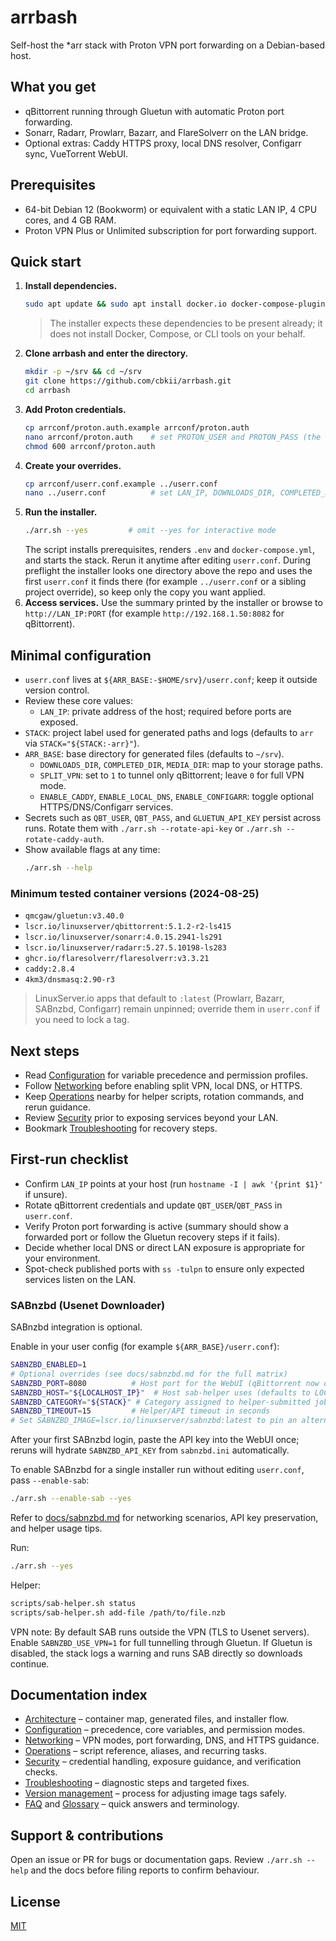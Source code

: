 # arrbash

Self-host the *arr stack with Proton VPN port forwarding on a Debian-based host.

## What you get
- qBittorrent running through Gluetun with automatic Proton port forwarding.
- Sonarr, Radarr, Prowlarr, Bazarr, and FlareSolverr on the LAN bridge.
- Optional extras: Caddy HTTPS proxy, local DNS resolver, Configarr sync, VueTorrent WebUI.

## Prerequisites
- 64-bit Debian 12 (Bookworm) or equivalent with a static LAN IP, 4 CPU cores, and 4 GB RAM.
- Proton VPN Plus or Unlimited subscription for port forwarding support.

## Quick start
1. **Install dependencies.**
   ```bash
   sudo apt update && sudo apt install docker.io docker-compose-plugin git curl jq openssl
   ```
   > The installer expects these dependencies to be present already; it does not install Docker, Compose, or CLI tools on your behalf.
2. **Clone arrbash and enter the directory.**
   ```bash
   mkdir -p ~/srv && cd ~/srv
   git clone https://github.com/cbkii/arrbash.git
   cd arrbash
   ```
3. **Add Proton credentials.**
   ```bash
   cp arrconf/proton.auth.example arrconf/proton.auth
   nano arrconf/proton.auth    # set PROTON_USER and PROTON_PASS (the script appends +pmp)
   chmod 600 arrconf/proton.auth
   ```
4. **Create your overrides.**
   ```bash
   cp arrconf/userr.conf.example ../userr.conf
   nano ../userr.conf          # set LAN_IP, DOWNLOADS_DIR, COMPLETED_DIR, MEDIA_DIR
   ```
5. **Run the installer.**
   ```bash
   ./arr.sh --yes         # omit --yes for interactive mode
   ```
   The script installs prerequisites, renders `.env` and `docker-compose.yml`, and starts the stack. Rerun it anytime after editing `userr.conf`. During preflight the installer looks one directory above the repo and uses the first `userr.conf` it finds there (for example `../userr.conf` or a sibling project override), so keep only the copy you want applied.
6. **Access services.** Use the summary printed by the installer or browse to `http://LAN_IP:PORT` (for example `http://192.168.1.50:8082` for qBittorrent).

## Minimal configuration
- `userr.conf` lives at `${ARR_BASE:-$HOME/srv}/userr.conf`; keep it outside version control.
- Review these core values:
  - `LAN_IP`: private address of the host; required before ports are exposed.
- `STACK`: project label used for generated paths and logs (defaults to `arr` via `STACK="${STACK:-arr}"`).
- `ARR_BASE`: base directory for generated files (defaults to `~/srv`).
  - `DOWNLOADS_DIR`, `COMPLETED_DIR`, `MEDIA_DIR`: map to your storage paths.
  - `SPLIT_VPN`: set to `1` to tunnel only qBittorrent; leave `0` for full VPN mode.
  - `ENABLE_CADDY`, `ENABLE_LOCAL_DNS`, `ENABLE_CONFIGARR`: toggle optional HTTPS/DNS/Configarr services.
- Secrets such as `QBT_USER`, `QBT_PASS`, and `GLUETUN_API_KEY` persist across runs. Rotate them with `./arr.sh --rotate-api-key` or `./arr.sh --rotate-caddy-auth`.
- Show available flags at any time:
  ```bash
  ./arr.sh --help
  ```

### Minimum tested container versions (2024-08-25)
- `qmcgaw/gluetun:v3.40.0`
- `lscr.io/linuxserver/qbittorrent:5.1.2-r2-ls415`
- `lscr.io/linuxserver/sonarr:4.0.15.2941-ls291`
- `lscr.io/linuxserver/radarr:5.27.5.10198-ls283`
- `ghcr.io/flaresolverr/flaresolverr:v3.3.21`
- `caddy:2.8.4`
- `4km3/dnsmasq:2.90-r3`

> LinuxServer.io apps that default to `:latest` (Prowlarr, Bazarr, SABnzbd, Configarr) remain unpinned; override them in `userr.conf` if you need to lock a tag.
## Next steps
- Read [Configuration](./docs/configuration.md) for variable precedence and permission profiles.
- Follow [Networking](./docs/networking.md) before enabling split VPN, local DNS, or HTTPS.
- Keep [Operations](./docs/operations.md) nearby for helper scripts, rotation commands, and rerun guidance.
- Review [Security](./docs/security.md) prior to exposing services beyond your LAN.
- Bookmark [Troubleshooting](./docs/troubleshooting.md) for recovery steps.

## First-run checklist
- Confirm `LAN_IP` points at your host (run `hostname -I | awk '{print $1}'` if unsure).
- Rotate qBittorrent credentials and update `QBT_USER`/`QBT_PASS` in `userr.conf`.
- Verify Proton port forwarding is active (summary should show a forwarded port or follow the Gluetun recovery steps if it fails).
- Decide whether local DNS or direct LAN exposure is appropriate for your environment.
- Spot-check published ports with `ss -tulpn` to ensure only expected services listen on the LAN.

### SABnzbd (Usenet Downloader)

SABnzbd integration is optional.

Enable in your user config (for example `${ARR_BASE}/userr.conf`):

```bash
SABNZBD_ENABLED=1
# Optional overrides (see docs/sabnzbd.md for the full matrix)
SABNZBD_PORT=8080          # Host port for the WebUI (qBittorrent now defaults to 8082)
SABNZBD_HOST="${LOCALHOST_IP}"  # Host sab-helper uses (defaults to LOCALHOST_IP)
SABNZBD_CATEGORY="${STACK}" # Category assigned to helper-submitted jobs
SABNZBD_TIMEOUT=15         # Helper/API timeout in seconds
# Set SABNZBD_IMAGE=lscr.io/linuxserver/sabnzbd:latest to pin an alternate container tag
```

After your first SABnzbd login, paste the API key into the WebUI once; reruns will hydrate
`SABNZBD_API_KEY` from `sabnzbd.ini` automatically.

To enable SABnzbd for a single installer run without editing `userr.conf`, pass `--enable-sab`:

```bash
./arr.sh --enable-sab --yes
```

Refer to [docs/sabnzbd.md](docs/sabnzbd.md) for networking scenarios, API key preservation,
and helper usage tips.

Run:

```bash
./arr.sh --yes
```

Helper:

```bash
scripts/sab-helper.sh status
scripts/sab-helper.sh add-file /path/to/file.nzb
```

VPN note:
By default SAB runs outside the VPN (TLS to Usenet servers). Enable `SABNZBD_USE_VPN=1` for full tunnelling through Gluetun.
If Gluetun is disabled, the stack logs a warning and runs SAB directly so downloads continue.

## Documentation index
- [Architecture](./docs/architecture.md) – container map, generated files, and installer flow.
- [Configuration](./docs/configuration.md) – precedence, core variables, and permission modes.
- [Networking](./docs/networking.md) – VPN modes, port forwarding, DNS, and HTTPS guidance.
- [Operations](./docs/operations.md) – script reference, aliases, and recurring tasks.
- [Security](./docs/security.md) – credential handling, exposure guidance, and verification checks.
- [Troubleshooting](./docs/troubleshooting.md) – diagnostic steps and targeted fixes.
- [Version management](./docs/version-management.md) – process for adjusting image tags safely.
- [FAQ](./docs/faq.md) and [Glossary](./docs/glossary.md) – quick answers and terminology.

## Support & contributions
Open an issue or PR for bugs or documentation gaps. Review `./arr.sh --help` and the docs before filing reports to confirm behaviour.

## License
[MIT](./LICENSE)
